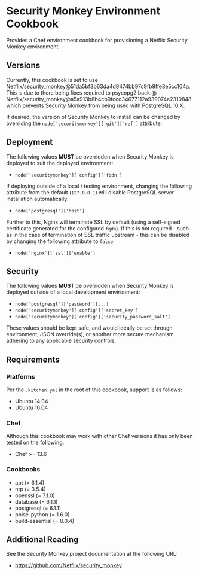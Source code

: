 # Security Monkey Environment Cookbook

Provides a Chef environment cookbook for provisioning a Netflix Security Monkey environment.

## Versions

Currently, this cookbook is set to use Netflix/security_monkey@51da5bf3b63da4d9474bb97c9fb9ffe3e5cc104a. This is due to there being fixes required to psycopg2 back @ Netflix/security_monkey@a5a913b8b4cb9fccd34677112a939074e2310848 which prevents Security Monkey from being used with PostgreSQL 10.X.

If desired, the version of Security Monkey to install can be changed by overriding the `node['securitymonkey']['git']['ref']` attribute.

## Deployment

The following values **MUST** be overridden when Security Monkey is deployed to suit the deployed environment:

* `node['securitymonkey']['config']['fqdn']`

If deploying outside of a local / testing environment, changing the following attribute from the default (`127.0.0.1`) will disable PostgreSQL server installation automatically:

* `node['postgresql']['host']`

Further to this, Nginx will terminate SSL by default (using a self-signed certificate generated for the configured `fqdn`). If this is not required - such as in the case of termination of SSL traffic upstream - this can be disabled by changing the following attribute to `false`:

* `node['nginx']['ssl']['enable']`

## Security

The following values **MUST** be overridden when Security Monkey is deployed outside of a local development environment:

* `node['postgresql']['password'][...]`
* `node['securitymonkey']['config']['secret_key']`
* `node['securitymonkey']['config']['security_password_salt']`

These values should be kept safe, and would ideally be set through environment, JSON override(s), or another more secure mechanism adhering to any applicable security controls.

## Requirements

### Platforms

Per the `.kitchen.yml` in the root of this cookbook, support is as follows:

* Ubuntu 14.04
* Ubuntu 16.04

### Chef

Although this cookbook may work with other Chef versions it has only been tested on the following:

* Chef >= 13.6

### Cookbooks

* apt (= 6.1.4)
* ntp (= 3.5.4)
* openssl (= 7.1.0)
* database (= 6.1.1)
* postgresql (= 6.1.1)
* poise-python (= 1.6.0)
* build-essential (= 8.0.4)

## Additional Reading

See the Security Monkey project documentation at the following URL:

* https://github.com/Netflix/security_monkey
